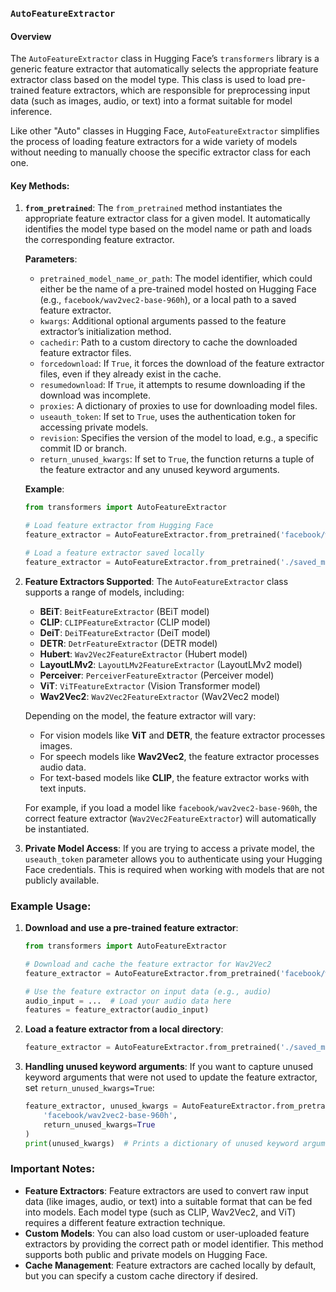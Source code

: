 
### **`AutoFeatureExtractor`**
#### Overview
The `AutoFeatureExtractor` class in Hugging Face’s `transformers` library is a generic feature extractor that automatically selects the appropriate feature extractor class based on the model type. This class is used to load pre-trained feature extractors, which are responsible for preprocessing input data (such as images, audio, or text) into a format suitable for model inference.

Like other "Auto" classes in Hugging Face, `AutoFeatureExtractor` simplifies the process of loading feature extractors for a wide variety of models without needing to manually choose the specific extractor class for each one.

#### Key Methods:
1. **`from_pretrained`**:
   The `from_pretrained` method instantiates the appropriate feature extractor class for a given model. It automatically identifies the model type based on the model name or path and loads the corresponding feature extractor.

   **Parameters**:
   - `pretrained_model_name_or_path`: The model identifier, which could either be the name of a pre-trained model hosted on Hugging Face (e.g., `facebook/wav2vec2-base-960h`), or a local path to a saved feature extractor.
   - `kwargs`: Additional optional arguments passed to the feature extractor’s initialization method.
   - `cachedir`: Path to a custom directory to cache the downloaded feature extractor files.
   - `forcedownload`: If `True`, it forces the download of the feature extractor files, even if they already exist in the cache.
   - `resumedownload`: If `True`, it attempts to resume downloading if the download was incomplete.
   - `proxies`: A dictionary of proxies to use for downloading model files.
   - `useauth_token`: If set to `True`, uses the authentication token for accessing private models.
   - `revision`: Specifies the version of the model to load, e.g., a specific commit ID or branch.
   - `return_unused_kwargs`: If set to `True`, the function returns a tuple of the feature extractor and any unused keyword arguments.
   
   **Example**:
   ```python
   from transformers import AutoFeatureExtractor

   # Load feature extractor from Hugging Face
   feature_extractor = AutoFeatureExtractor.from_pretrained('facebook/wav2vec2-base-960h')

   # Load a feature extractor saved locally
   feature_extractor = AutoFeatureExtractor.from_pretrained('./saved_model/')
   ```

2. **Feature Extractors Supported**:
   The `AutoFeatureExtractor` class supports a range of models, including:
   - **BEiT**: `BeitFeatureExtractor` (BEiT model)
   - **CLIP**: `CLIPFeatureExtractor` (CLIP model)
   - **DeiT**: `DeiTFeatureExtractor` (DeiT model)
   - **DETR**: `DetrFeatureExtractor` (DETR model)
   - **Hubert**: `Wav2Vec2FeatureExtractor` (Hubert model)
   - **LayoutLMv2**: `LayoutLMv2FeatureExtractor` (LayoutLMv2 model)
   - **Perceiver**: `PerceiverFeatureExtractor` (Perceiver model)
   - **ViT**: `ViTFeatureExtractor` (Vision Transformer model)
   - **Wav2Vec2**: `Wav2Vec2FeatureExtractor` (Wav2Vec2 model)
   
   Depending on the model, the feature extractor will vary:
   - For vision models like **ViT** and **DETR**, the feature extractor processes images.
   - For speech models like **Wav2Vec2**, the feature extractor processes audio data.
   - For text-based models like **CLIP**, the feature extractor works with text inputs.

   For example, if you load a model like `facebook/wav2vec2-base-960h`, the correct feature extractor (`Wav2Vec2FeatureExtractor`) will automatically be instantiated.

3. **Private Model Access**:
   If you are trying to access a private model, the `useauth_token` parameter allows you to authenticate using your Hugging Face credentials. This is required when working with models that are not publicly available.

### **Example Usage**:

1. **Download and use a pre-trained feature extractor**:
   ```python
   from transformers import AutoFeatureExtractor

   # Download and cache the feature extractor for Wav2Vec2
   feature_extractor = AutoFeatureExtractor.from_pretrained('facebook/wav2vec2-base-960h')

   # Use the feature extractor on input data (e.g., audio)
   audio_input = ...  # Load your audio data here
   features = feature_extractor(audio_input)
   ```

2. **Load a feature extractor from a local directory**:
   ```python
   feature_extractor = AutoFeatureExtractor.from_pretrained('./saved_model/')
   ```

3. **Handling unused keyword arguments**:
   If you want to capture unused keyword arguments that were not used to update the feature extractor, set `return_unused_kwargs=True`:
   ```python
   feature_extractor, unused_kwargs = AutoFeatureExtractor.from_pretrained(
       'facebook/wav2vec2-base-960h',
       return_unused_kwargs=True
   )
   print(unused_kwargs)  # Prints a dictionary of unused keyword arguments
   ```

### **Important Notes**:
- **Feature Extractors**: Feature extractors are used to convert raw input data (like images, audio, or text) into a suitable format that can be fed into models. Each model type (such as CLIP, Wav2Vec2, and ViT) requires a different feature extraction technique.
- **Custom Models**: You can also load custom or user-uploaded feature extractors by providing the correct path or model identifier. This method supports both public and private models on Hugging Face.
- **Cache Management**: Feature extractors are cached locally by default, but you can specify a custom cache directory if desired.
